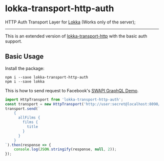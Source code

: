 # lokka-transport-http-auth

HTTP Auth Transport Layer for [Lokka](https://github.com/kadirahq/lokka)
(Works only of the server);

---

This is an extended version of [lokka-transport-http](https://github.com/kadirahq/lokka-transport-http) with the basic auth support.

## Basic Usage

Install the package:

```
npm i --save lokka-transport-http-auth
npm i --save lokka
```

This is how to send request to Facebook's [SWAPI GraphQL Demo](http://graphql-swapi.parseapp.com/).

```js
import HttpTransport from 'lokka-transport-http-auth';
const transport = new HttpTransport('http://user:secret@localhost:8090/path');
transport.send(`
    {
      allFilms {
        films {
          title
        }
      }
    }
`).then(response => {
    console.log(JSON.stringify(response, null, 2));
});
```

